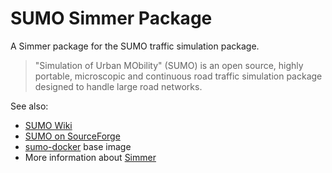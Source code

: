 SUMO Simmer Package
===================

A Simmer package for the SUMO traffic simulation package.

> "Simulation of Urban MObility" (SUMO) is an open source, highly portable,
> microscopic and continuous road traffic simulation package designed to handle
> large road networks.

See also:

* [SUMO Wiki](http://sumo.dlr.de/wiki/Main_Page)
* [SUMO on SourceForge](http://sourceforge.net/projects/sumo/)
* [sumo-docker](https://github.com/similitude/sumo-docker) base image
* More information about [Simmer](https://www.runsimmer.com/)

